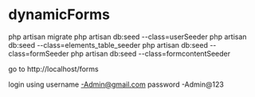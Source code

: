 # dynamicForms
php artisan migrate
php artisan db:seed --class=userSeeder
php artisan db:seed --class=elements_table_seeder
php artisan db:seed --class=formSeeder
php artisan db:seed --class=formcontentSeeder



go to
http://localhost/forms

login using 
username -Admin@gmail.com
password -Admin@123
